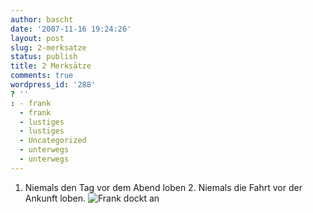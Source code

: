 ```yaml
---
author: bascht
date: '2007-11-16 19:24:26'
layout: post
slug: 2-merksatze
status: publish
title: 2 Merksätze
comments: true
wordpress_id: '288'
? ''
: - frank
  - frank
  - lustiges
  - lustiges
  - Uncategorized
  - unterwegs
  - unterwegs
---
```


1. Niemals den Tag vor dem Abend loben 2. Niemals die Fahrt vor der
Ankunft loben.
![Frank dockt an](http://www.bascht.com/uploads/2007/11/frank_angedockt.jpg)




